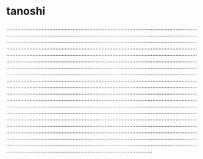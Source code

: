 # tanoshi

...................................................................................................................................................................................................................................................................................................................................................................................................................................................................................................................................................................................................................................................................................................................................................................................................................................................................................................................................................................................................................................................................................................................................................................................................................................................................................................................................................................................................................................................................................................................................................................................................................................................................................................................................................................................................................................................................................................................................................................................................................................................................................................................................................................................................................................................................................................................................................................................................................................................................................................................................................